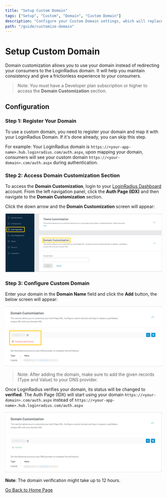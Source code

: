 ```yaml
---
title: "Setup Custom Domain"
tags: ["Setup", "Custom", "Domain", "Custom Domain"]
description: "Configure your Custom Domain settings, which will replace LoginRadius unique URL with your customized unique domain URL."
path: "/guide/customize-domain"
---
```


# Setup Custom Domain

Domain customization allows you to use your domain instead of redirecting your consumers to the LoginRadius domain. It will help you maintain consistency and give a frictionless experience to your consumers.

> Note: You must have a Developer plan subscription or higher to access the **Domain Customization** section.


## Configuration

### Step 1: Register Your Domain

To use a custom domain, you need to register your domain and map it with your LoginRadius Domain. If it's done already, you can skip this step.

For example: Your LoginRadius domain is `https://<your-app-name>.hub.loginradius.com/auth.aspx`, upon mapping your domain, consumers will see your custom domain `https://<your-domain>.com/auth.aspx` during authentication.


### Step 2: Access Domain Customization Section

To access the **Domain Customization**, login to your [LoginRadius Dashboard](https://dashboard.loginradius.com/dashboard) account. From the left navigation panel, click the **Auth Page (IDX)** and then navigate to the **Domain Customization** section. 

Click the down arrow and the **Domain Customization** screen will appear:


<img src="images/domaincustomization1.png" alt="Domain Customization" />


### Step 3: Configure Custom Domain

Enter your domain in the **Domain Name** field and click the **Add** button, the below screen will appear:


<img src="images/pendingverification1.png" alt="Add Domain" />


> Note: After adding the domain, make sure to add the given records (Type and Value) to your DNS provider.

Once LoginRadius verifies your domain, its status will be changed to **verified**. The Auth Page (IDX) will start using your domain `https://<your-domain>.com/auth.aspx` instead of `https://<your-app-name>.hub.loginradius.com/auth.aspx`



<img src="images/verificationsuccess.png" alt="Custom Domain Status" />

**Note**: The domain verification might take up to 12 hours.


[Go Back to Home Page](/)
